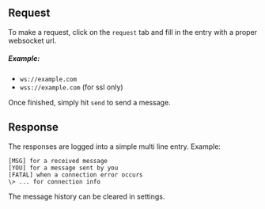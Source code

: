 <!-- 
    Fyne rich text has bad spacing. The only way I've been able to get proper 
    spacing is by using empty #####.
-->

## Request
To make a request, click on the `request` tab and fill in the entry with a proper websocket url.  

##### Example:
- `ws://example.com`
- `wss://example.com` (for ssl only)

Once finished, simply hit `send` to send a message.
#####
## Response
The responses are logged into a simple multi line entry. Example:
```
[MSG] for a received message
[YOU] for a message sent by you
[FATAL] when a connection error occurs
\> ... for connection info
```
The message history can be cleared in settings.
